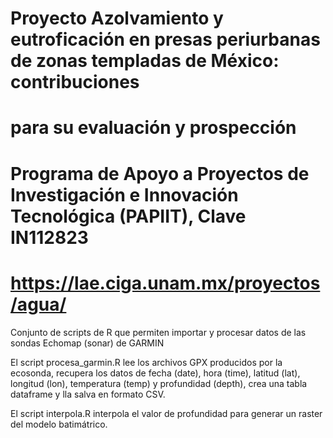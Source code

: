 # Proyecto Azolvamiento y eutroficación en presas periurbanas de zonas templadas de México: contribuciones
# para su evaluación y prospección
# Programa de Apoyo a Proyectos de Investigación e Innovación Tecnológica (PAPIIT), Clave IN112823
# https://lae.ciga.unam.mx/proyectos/agua/

Conjunto de scripts de R que permiten importar y procesar datos de las sondas Echomap (sonar) de GARMIN

El script procesa_garmin.R lee los archivos GPX producidos por la ecosonda, recupera los datos de fecha (date), 
hora (time), latitud (lat), longitud (lon), temperatura (temp) y profundidad (depth), crea una tabla dataframe
y lla salva en formato CSV.

El script interpola.R interpola el valor de profundidad para generar un raster del modelo batimátrico.
